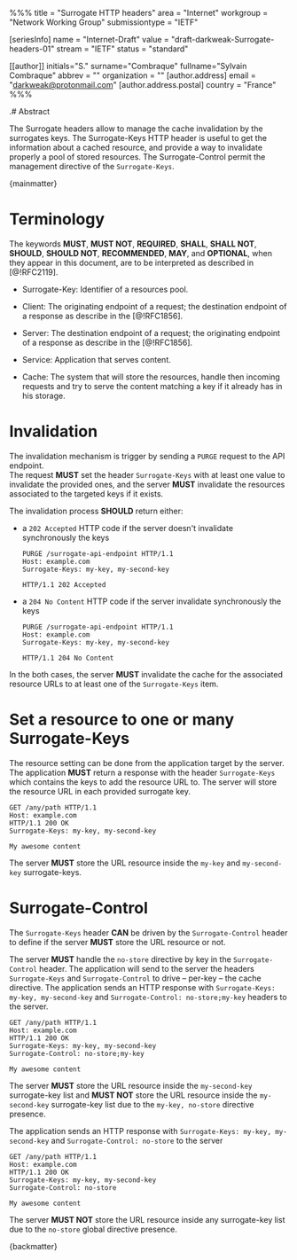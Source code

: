 %%%
title = "Surrogate HTTP headers"
area = "Internet"
workgroup = "Network Working Group"
submissiontype = "IETF"

[seriesInfo]
name = "Internet-Draft"
value = "draft-darkweak-Surrogate-headers-01"
stream = "IETF"
status = "standard"

[[author]]
initials="S."
surname="Combraque"
fullname="Sylvain Combraque"
abbrev = ""
organization = ""
[author.address]
email = "darkweak@protonmail.com"
[author.address.postal]
country = "France"
%%%

.# Abstract

The Surrogate headers allow to manage the cache invalidation by the surrogates keys.
The Surrogate-Keys HTTP header is useful to get the information about a cached resource, and provide a way to invalidate
properly a pool of stored resources.
The Surrogate-Control permit the management directive of the `Surrogate-Keys`.

{mainmatter}

# Terminology

The keywords **MUST**, **MUST NOT**, **REQUIRED**, **SHALL**, **SHALL NOT**, **SHOULD**, **SHOULD
NOT**, **RECOMMENDED**, **MAY**, and **OPTIONAL**, when they appear in this document, are to be
interpreted as described in [@!RFC2119].

*  Surrogate-Key: Identifier of a resources pool.

*  Client: The originating endpoint of a request; the destination endpoint of
   a response as describe in the [@!RFC1856].

*  Server: The destination endpoint of a request; the originating endpoint of
   a response as describe in the [@!RFC1856].

*  Service: Application that serves content.

*  Cache: The system that will store the resources, handle then incoming requests and try to serve the content matching
   a key if it already has in his storage.

# Invalidation

The invalidation mechanism is trigger by sending a `PURGE` request to the API endpoint.  
The request **MUST** set the header `Surrogate-Keys` with at least one value to invalidate the provided ones, and the 
server **MUST** invalidate the resources associated to the targeted keys if it exists.

The invalidation process **SHOULD** return either:
* a `202 Accepted` HTTP code if the server doesn't invalidate synchronously the keys
  ~~~ http
  PURGE /surrogate-api-endpoint HTTP/1.1
  Host: example.com
  Surrogate-Keys: my-key, my-second-key
  
  HTTP/1.1 202 Accepted
  ~~~
* a `204 No Content` HTTP code if the server invalidate synchronously the keys
  ~~~ http
  PURGE /surrogate-api-endpoint HTTP/1.1
  Host: example.com
  Surrogate-Keys: my-key, my-second-key
  
  HTTP/1.1 204 No Content
  ~~~
In the both cases, the server **MUST** invalidate the cache for the associated resource URLs to at least one of the 
`Surrogate-Keys` item.

# Set a resource to one or many Surrogate-Keys

The resource setting can be done from the application target by the server.
The application **MUST** return a response with the header `Surrogate-Keys` which contains the keys to add the resource 
URL to. The server will store the resource URL in each provided surrogate key.

  ~~~ http
  GET /any/path HTTP/1.1
  Host: example.com
  HTTP/1.1 200 OK
  Surrogate-Keys: my-key, my-second-key

  My awesome content
  ~~~
The server **MUST** store the URL resource inside the `my-key` and `my-second-key` surrogate-keys.

# Surrogate-Control

The `Surrogate-Keys` header **CAN** be driven by the `Surrogate-Control` header to define if the server **MUST** store 
the URL resource or not. 

The server **MUST** handle the `no-store` directive by key in the `Surrogate-Control` header. The
application will send to the server the headers `Surrogate-Keys` and `Surrogate-Control` to drive – per-key – the cache 
directive. The application sends an HTTP response with `Surrogate-Keys: my-key, my-second-key` and 
`Surrogate-Control: no-store;my-key` headers to the server.
  ~~~ http
  GET /any/path HTTP/1.1
  Host: example.com
  HTTP/1.1 200 OK
  Surrogate-Keys: my-key, my-second-key
  Surrogate-Control: no-store;my-key

  My awesome content
  ~~~
The server **MUST** store the URL resource inside the `my-second-key` surrogate-key list and **MUST NOT** store the URL 
resource inside the `my-second-key` surrogate-key list due to the `my-key, no-store` directive presence.

The application sends an HTTP response with `Surrogate-Keys: my-key, my-second-key` and `Surrogate-Control: no-store` to
the server
  ~~~ http
  GET /any/path HTTP/1.1
  Host: example.com
  HTTP/1.1 200 OK
  Surrogate-Keys: my-key, my-second-key
  Surrogate-Control: no-store

  My awesome content
  ~~~
The server **MUST NOT** store the URL resource inside any surrogate-key list due to the `no-store` global directive presence.

{backmatter}
